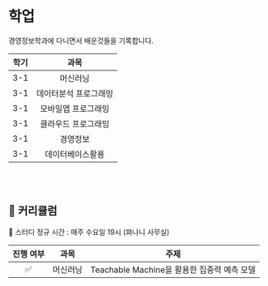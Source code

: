 <meta property="og:title" content="CHECO" />
<meta property="og:url" content="https://dahhnym.github.io/checo/" />
<meta property="og:image" content="%PUBLIC_URL%/ogcard-checo.png" />
<meta
      property="og:image:alt"
      content="Checo logo which symbolizes spiking graph"
/>
<meta
      property="og:description"
      content="Easy and convenient way to check real-time cryptocurrency price change along with the live charts"
/>

# 학업
경영정보학과에 다니면서 배운것들을 기록합니다.

| 학기 |   과목   |
|:-----:|:--------:|
|   3-1   |   머신러닝  | 
|   3-1   |   데이터분석 프로그래밍   | 
|   3-1   |   모바일앱 프로그래밍   | 
|   3-1   |   클라우드 프로그래밍 | 
|   3-1   |   경영정보   | 
|   3-1   |   데이터베이스활용   |


</br>

</table>

</br>

## 📖 커리큘럼

👏 스터디 정규 시간 : 매주 수요일 19시 (펴나니 사무실)

| 진행 여부 |   과목   |       주제          |
|:-----:|:--------:|-----------------------|
|   ✅   |   머신러닝   | Teachable Machine을 활용한 집중력 예측 모델  |

